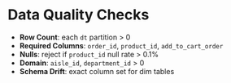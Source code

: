# Data Quality Checks
- **Row Count**: each `dt` partition > 0
- **Required Columns**: `order_id`, `product_id`, `add_to_cart_order`
- **Nulls**: reject if `product_id` null rate > 0.1%
- **Domain**: `aisle_id`, `department_id` > 0
- **Schema Drift**: exact column set for dim tables
